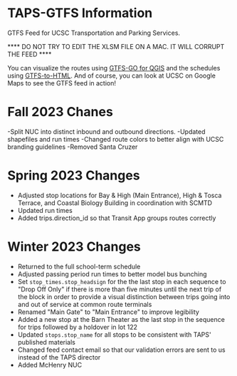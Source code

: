 # TAPS-GTFS Information
GTFS Feed for UCSC Transportation and Parking Services.

**** DO NOT TRY TO EDIT THE XLSM FILE ON A MAC. IT WILL CORRUPT THE FEED ****

You can visualize the routes using [GTFS-GO for QGIS](https://plugins.qgis.org/plugins/GTFS-GO-master/) and the schedules using [GTFS-to-HTML](https://gtfstohtml.com/docs/). And of course, you can look at UCSC on Google Maps to see the GTFS feed in action!

# Fall 2023 Chanes

-Split NUC into distinct inbound and outbound directions.
-Updated shapefiles and run times
-Changed route colors to better align with UCSC branding guidelines
-Removed Santa Cruzer

# Spring 2023 Changes
 
 - Adjusted stop locations for Bay & High (Main Entrance), High & Tosca Terrace, and Coastal Biology Building in coordination with SCMTD
 - Updated run times
 - Added trips.direction_id so that Transit App groups routes correctly

# Winter 2023 Changes

 - Returned to the full school-term schedule
 - Adjusted passing period run times to better model bus bunching
 - Set `stop_times.stop_headsign` for the the last stop in each sequence to "Drop Off Only" if there is more than five minutes until the next trip of the block in order to provide a visual distinction between trips going into and out of service at common route terminals
 - Renamed "Main Gate" to "Main Entrance" to improve legibility
 - Added a new stop at the Barn Theater as the last stop in the sequence for trips followed by a holdover in lot 122
 - Updated `stops.stop_name` for all stops to be consistent with TAPS' published materials
 - Changed feed contact email so that our validation errors are sent to us instead of the TAPS director
 - Added McHenry NUC
 

